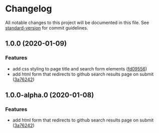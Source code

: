 # Changelog

All notable changes to this project will be documented in this file. See [standard-version](https://github.com/conventional-changelog/standard-version) for commit guidelines.

## 1.0.0 (2020-01-09)


### Features

* add css styling to page title and search form elements ([fd09556](https://github.com/dmrqx/github-search/commit/fd09556ef1f0d00c1b36eba74e317a907219a9a7))
* add html form that redirects to github search results page on submit ([3a76242](https://github.com/dmrqx/github-search/commit/3a7624259f36a3cbf65727e2d24ac5d15ab6f9fa))

## 1.0.0-alpha.0 (2020-01-08)


### Features

* add html form that redirects to github search results page on submit ([3a76242](https://github.com/dmrqx/github-search/commit/3a7624259f36a3cbf65727e2d24ac5d15ab6f9fa))

